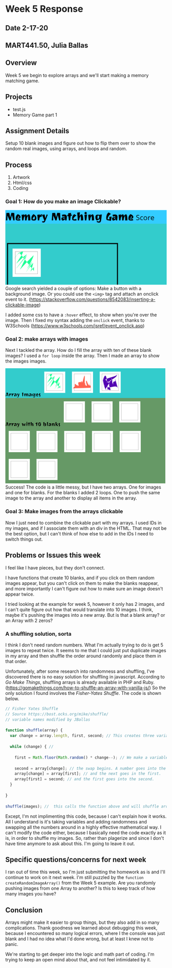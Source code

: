 # Week 5 Response
## Date 2-17-20
## MART441.50, Julia Ballas


## Overview

Week 5 we begin to explore arrays and we'll start making a memory matching game.

## Projects

- test.js
- Memory Game part 1

## Assignment Details

Setup 10 blank images and figure out how to flip them over to show the random real images, using arrays, and loops and random.

## Process

1. Artwork
2. Html/css
3. Coding


### Goal 1: How do you make an image Clickable?
![clickable images](./images/screenshot_clickable.png)
Google search yielded a couple of options:
Make a button with a background image. Or you could use the `<img>` tag and attach an onclick event to it. (https://stackoverflow.com/questions/8542083/inserting-a-clickable-image)

I added some css to have a `:hover` effect, to show when you're over the image. Then I fixed my syntax adding the `onclick` event, thanks to W3Schools (https://www.w3schools.com/jsref/event_onclick.asp)

### Goal 2: make arrays with images

Next I tackled the array. How do I fill the array with ten of these blank images? I used a `for loop` inside the array. Then I made an array to show the images images.

![two arrays with images and blank cards](./images/screenshot_arrays.png)
Success! The code is a little messy, but I have two arrays. One for images and one for blanks. For the blanks I added 2 loops. One to push the same image to the array and another to display all items in the array.

### Goal 3: Make images from the arrays clickable

Now I just need to combine the clickable part with my arrays. I used IDs in my images, and if I associate them with an div in the HTML. That may not be the best option, but I can't think of how else to add in the IDs I need to switch things out.

## Problems or Issues this week

I feel like I have pieces, but they don't connect.

I have functions that create 10 blanks, and if you click on them random images appear, but you can't click on them to make the blanks reappear, and more importantly I can't figure out how to make sure an image doesn't appear twice.

I tried looking at the example for week 5, however it only has 2 images, and I can't quite figure out how that would translate into 10 images. I think, maybe it's pushing the images into a new array. But is that a blank array? or an Array with 2 zeros?

### A shuffling solution, sorta
I think I don't need random numbers. What I'm actually trying to do is get 5 images to repeat twice. It seems to me that I could just put duplicate images in my array and then shuffle the order around randomly and place them in that order.

Unfortunately, after some research into randomness and shuffling, I've discovered there is no easy solution for shuffling in javascript. According to *Go Make Things*, shuffling arrays is already available in PHP and Ruby. (https://gomakethings.com/how-to-shuffle-an-array-with-vanilla-js/) So the only solution I found involves the *Fisher-Yates Shuffle*. The code is shown below.

```js
// Fisher Yates Shuffle
// Source https://bost.ocks.org/mike/shuffle/
// variable names modified by JBallas

function shuffle(array) {
  var change = array.length, first, second; // This creates three variables to use below. Or does it create arrays?

  while (change) { //

    first = Math.floor(Math.random() * change--); // We make a variable where another variable is multipled by a random number and also gets subtracted by 1.

    second = array[change]; // the swap begins. A number goes into the next array.
    array[change] = array[first]; // and the next goes in the first.
    array[first] = second; // and the first goes into the second.
  }

}

shuffle(images); //  this calls the function above and will shuffle around all my images.
```
Except, I'm not implimenting this code, because I can't explain how it works. All I understand is it's taking variables and adding randomness and swapping all the numbers around in a highly effective mathematical way. I can't modify the code either, because I basically need the code exactly as it is, in order to shuffle my images. So, rather than plagerize and since I don't have time anymore to ask about this. I'm going to leave it out.

## Specific questions/concerns for next week

I ran out of time this week, so I'm just submitting the homework as is and I'll continue to work on it next week. I'm still puzzled by the `function createRandomImageArray()` from the Week 5 example. Are you randomly pushing images from one Array to another? Is this to keep track of how many images you have?

## Conclusion

Arrays might make it easier to group things, but they also add in so many complications. Thank goodness we learned about debugging this week, because I encountered so many logical errors, where I the console was just blank and I had no idea what I'd done wrong, but at least I knew not to panic.

We're starting to get deeper into the logic and math part of coding. I'm trying to keep an open mind about that, and not feel intimidated by it.
